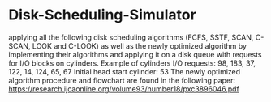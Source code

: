 # Disk-Scheduling-Simulator
applying all the following disk scheduling
algorithms (FCFS, SSTF, SCAN, C-SCAN, LOOK and C-LOOK) as well as the newly optimized algorithm
by implementing their algorithms and applying it on a disk queue with requests for I/O blocks on cylinders.
Example of cylinders I/O requests:
98, 183, 37, 122, 14, 124, 65, 67
Initial head start cylinder: 53
The newly optimized algorithm procedure and flowchart are found in the
following paper:
https://research.ijcaonline.org/volume93/number18/pxc3896046.pdf
